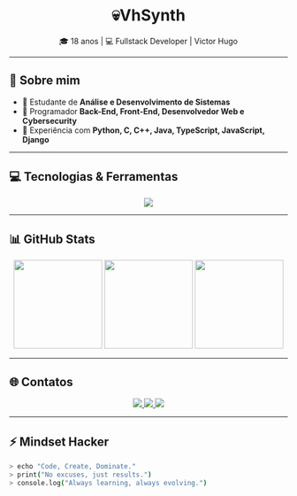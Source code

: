 <h1 align="center">💀VhSynth</h1>

<p align="center">
  🎓 18 anos | 💻 Fullstack Developer | Victor Hugo
</p>

---

## 👾 Sobre mim
- 🔹 Estudante de **Análise e Desenvolvimento de Sistemas**  
- 🔹 Programador **Back-End, Front-End, Desenvolvedor Web e Cybersecurity**
- 🔹 Experiência com **Python, C, C++, Java, TypeScript, JavaScript, Django**   

---

## 💻 Tecnologias & Ferramentas

<p align="center">
  <img src="https://skillicons.dev/icons?i=python,c,cpp,java,js,ts,django,html,css,git,linux" />
</p>

---

## 📊 GitHub Stats

<div align="center">
  <img src="https://github-readme-stats.vercel.app/api?username=VhSynthX&show_icons=true&theme=dracula&count_private=true" height="160px"/>
  <img src="https://github-readme-stats.vercel.app/api/top-langs/?username=VhSynthX&layout=compact&theme=dracula" height="160px"/>
  <img src="https://streak-stats.demolab.com?user=VhSynthX&theme=dracula" height="160px"/>
</div>

---

## 🌐 Contatos

<p align="center">
<a href="https://www.instagram.com/_victorr.zx7" target="_blank">
  <img src="https://img.shields.io/badge/Instagram-%23E4405F.svg?&style=for-the-badge&logo=instagram&logoColor=white"/>
</a>
<a href="https://www.linkedin.com/in/victor-h-84273b2bb" target="_blank">
  <img src="https://img.shields.io/badge/LinkedIn-%230077B5.svg?&style=for-the-badge&logo=linkedin&logoColor=white"/>
</a>
<a href="https://wa.me/5521968230101" target="_blank">
  <img src="https://img.shields.io/badge/WhatsApp-25D366?style=for-the-badge&logo=whatsapp&logoColor=white"/>
</a>
</p>

---

## ⚡ Mindset Hacker

```bash
> echo "Code, Create, Dominate."
> print("No excuses, just results.")
> console.log("Always learning, always evolving.")
